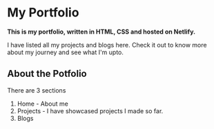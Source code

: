 # My Portfolio

**This is my portfolio, written in HTML, CSS and hosted on Netlify.**

I have listed all my projects and blogs here. Check it out to know more about my journey and see what I'm upto. 

## About the Potfolio

There are 3 sections
1. Home - About me
2. Projects - I have showcased projects I made so far.
3. Blogs
